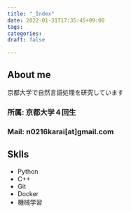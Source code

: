 ```yaml
---
title: "_Index"
date: 2022-01-31T17:35:45+09:00
tags:
categories:
draft: false

---
```


## About me

京都大学で自然言語処理を研究しています

### 所属: 京都大学４回生
### Mail: n0216karai[at]gmail.com

## Sklls
- Python
- C++
- Git
- Docker
- 機械学習


